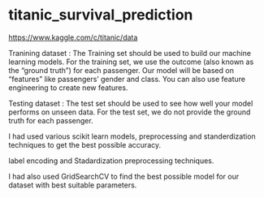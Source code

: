# titanic_survival_prediction
https://www.kaggle.com/c/titanic/data

Tranining dataset :
The Training set should be used to build our machine learning models. For the training set, we use the outcome (also known as the “ground truth”) for each passenger.
Our model will be based on “features” like passengers’ gender and class. You can also use feature engineering to create new features.

Testing dataset :
The test set should be used to see how well your model performs on unseen data. For the test set, we do not provide the ground truth for each passenger.


I had used various scikit learn models, preprocessing and standerdization techniques to get the best possible accuracy.

label encoding and Stadardization preprocessing techniques. 

I had also used GridSearchCV to find the best possible model for our dataset with best suitable parameters.

